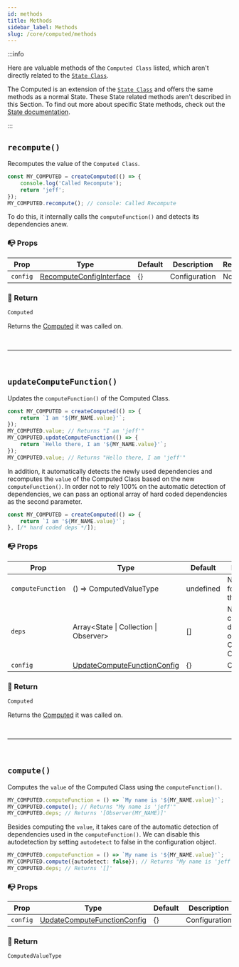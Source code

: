 ```yaml
---
id: methods
title: Methods
sidebar_label: Methods
slug: /core/computed/methods
---
```


:::info

Here are valuable methods of the `Computed Class` listed,
which aren't directly related to the [`State Class`](../state/Introduction.md).

The Computed is an extension of the [`State Class`](../state/Introduction.md)
and offers the same methods as a normal State.
These State related methods aren't described in this Section.
To find out more about specific State methods,
check out the [State documentation](../state/Introduction.md).

:::

## `recompute()`

Recomputes the value of the `Computed Class`.
```ts {2}
const MY_COMPUTED = createComputed(() => {
    console.log('Called Recompute');
    return 'jeff';
});
MY_COMPUTED.recompute(); // console: Called Recompute
```
To do this, it internally calls the `computeFunction()` and detects its dependencies anew.

### 📭 Props

| Prop                 | Type                                                                              | Default    | Description                                                                                   | Required |
|----------------------|-----------------------------------------------------------------------------------|------------|-----------------------------------------------------------------------------------------------|----------|
| `config`             | [RecomputeConfigInterface](../../../../Interfaces.md#recomputeconfig)             | {}         | Configuration                                                                                 | No       |

### 📄 Return

```ts
Computed
```
Returns the [Computed](./Introduction.md) it was called on.



<br />

---

<br />



## `updateComputeFunction()`

Updates the `computeFunction()` of the Computed Class.
```ts {5-7}
const MY_COMPUTED = createComputed(() => {
    return `I am '${MY_NAME.value}'`;
});
MY_COMPUTED.value; // Returns "I am 'jeff'"
MY_COMPUTED.updateComputeFunction(() => {
    return `Hello there, I am '${MY_NAME.value}'`;
});
MY_COMPUTED.value; // Returns "Hello there, I am 'jeff'"
```
In addition, it automatically detects the newly used dependencies
and recomputes the `value` of the Computed Class based on the new `computeFunction()`.
In order not to rely 100% on the automatic detection of dependencies,
we can pass an optional array of hard coded dependencies as the second parameter.
```ts {3}
const MY_COMPUTED = createComputed(() => {
    return `I am '${MY_NAME.value}'`;
}, [/* hard coded deps */]);
```

### 📭 Props

| Prop                 | Type                                                                                  | Default    | Description                                                                                   | Required |
|----------------------|---------------------------------------------------------------------------------------|------------|-----------------------------------------------------------------------------------------------|----------|
| `computeFunction`    | () => ComputedValueType                                                               | undefined  | New function for computing the value                                                          | Yes      |
| `deps`               | Array<State \| Collection \| Observer>                                                | []         | New hard coded dependencies of the Computed Class                                             | Yes      |
| `config`             | [UpdateComputeFunctionConfig](../../../../Interfaces.md#updatecomputefunctionconfig)  | {}         | Configuration                                                                                 | No       |

### 📄 Return

```ts
Computed
```
Returns the [Computed](./Introduction.md) it was called on.



<br />

---

<br />



## `compute()`

Computes the `value` of the Computed Class using the `computeFunction()`.
```ts {2}
MY_COMPUTED.computeFunction = () => `My name is '${MY_NAME.value}'`;
MY_COMPUTED.compute(); // Returns "My name is 'jeff'"
MY_COMPUTED.deps; // Returns '[Observer(MY_NAME)]'
```
Besides computing the `value`, it takes care of the automatic detection of dependencies used in the `computeFunction()`.
We can disable this autodetection by setting `autodetect` to false in the configuration object.
```ts {2}
MY_COMPUTED.computeFunction = () => `My name is '${MY_NAME.value}'`;
MY_COMPUTED.compute({autodetect: false}); // Returns "My name is 'jeff'"
MY_COMPUTED.deps; // Returns '[]'
```

### 📭 Props

| Prop                 | Type                                                                                  | Default    | Description                                                                                   | Required |
|----------------------|---------------------------------------------------------------------------------------|------------|-----------------------------------------------------------------------------------------------|----------|
| `config`             | [UpdateComputeFunctionConfig](../../../../Interfaces.md#updatecomputefunctionconfig)  | {}         | Configuration                                                                                 | No       |

### 📄 Return

```ts
ComputedValueType
```
